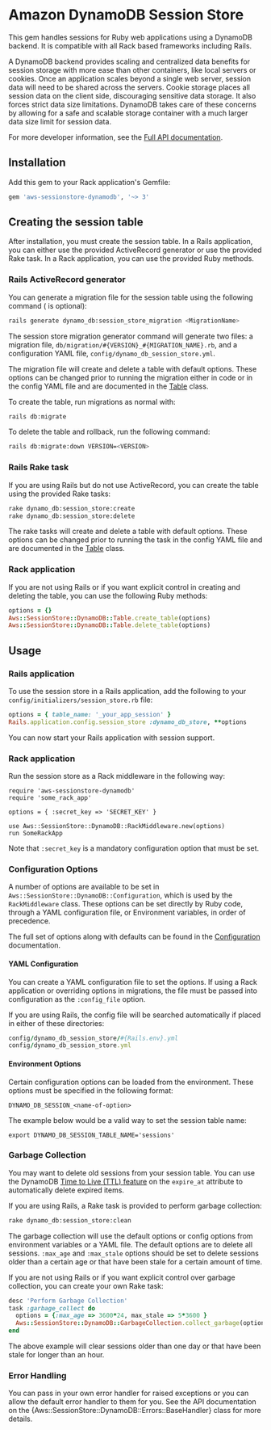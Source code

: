 # Amazon DynamoDB Session Store

This gem handles sessions for Ruby web applications using a DynamoDB backend.
It is compatible with all Rack based frameworks including Rails.

A DynamoDB backend provides scaling and centralized data benefits for session
storage with more ease than other containers, like local servers or cookies.
Once an application scales beyond a single web server, session data will need to
be shared across the servers. Cookie storage places all session data on the
client side, discouraging sensitive data storage. It also forces strict data size
limitations. DynamoDB takes care of these concerns by allowing for a safe and
scalable storage container with a much larger data size limit for session data.

For more developer information, see the [Full API documentation][1].

## Installation

Add this gem to your Rack application's Gemfile:

```ruby
gem 'aws-sessionstore-dynamodb', '~> 3'
```

## Creating the session table

After installation, you must create the session table. In a Rails application,
you can either use the provided ActiveRecord generator or use the provided
Rake task. In a Rack application, you can use the provided Ruby methods.

### Rails ActiveRecord generator

You can generate a migration file for the session table using the following
command (<MigrationName> is optional):

```bash
rails generate dynamo_db:session_store_migration <MigrationName>
```

The session store migration generator command will generate two	files: a
migration file, `db/migration/#{VERSION}_#{MIGRATION_NAME}.rb`, and a
configuration YAML file, `config/dynamo_db_session_store.yml`.

The migration file will create and delete a table with default options. These
options can be changed prior to running the migration either in code or in the
config YAML file and are documented in the [Table][2] class.

To create the table, run migrations as normal with:

```bash
rails db:migrate
```

To delete the table and rollback, run the following command:

```bash
rails db:migrate:down VERSION=<VERSION>
```

### Rails Rake task

If you are using Rails but do not use ActiveRecord, you can create the table
using the provided Rake tasks:

```bash
rake dynamo_db:session_store:create
rake dynamo_db:session_store:delete
```

The rake tasks will create and delete a table with default options. These
options can be changed prior to running the task in the config YAML file and are
documented in the [Table][2] class.

### Rack application

If you are not using Rails or if you want explicit control in creating and
deleting the table, you can use the following Ruby methods:

```ruby
options = {}
Aws::SessionStore::DynamoDB::Table.create_table(options)
Aws::SessionStore::DynamoDB::Table.delete_table(options)
```

## Usage

### Rails application

To use the session store in a Rails application, add the following to your
`config/initializers/session_store.rb` file:

```ruby
options = { table_name: '_your_app_session' }
Rails.application.config.session_store :dynamo_db_store, **options
```

You can now start your Rails application with session support.

### Rack application

Run the session store as a Rack middleware in the following way:

    require 'aws-sessionstore-dynamodb'
    require 'some_rack_app'

    options = { :secret_key => 'SECRET_KEY' }

    use Aws::SessionStore::DynamoDB::RackMiddleware.new(options)
    run SomeRackApp

Note that `:secret_key` is a mandatory configuration option that must be set.

### Configuration Options

A number of options are available to be set in
`Aws::SessionStore::DynamoDB::Configuration`, which is used by the
`RackMiddleware` class. These options can be set directly by Ruby code, through
a YAML configuration file, or Environment variables, in order of precedence.

The full set of options along with defaults can be found in the
[Configuration][3] documentation.

#### YAML Configuration

You can create a YAML configuration file to set the options. If using a Rack
application or overriding options in migrations, the file must be passed into
configuration as the `:config_file` option.

If you are using Rails, the config file will be searched automatically if placed
in either of these directories:

```ruby
config/dynamo_db_session_store/#{Rails.env}.yml
config/dynamo_db_session_store.yml
```

#### Environment Options

Certain configuration options can be loaded from the environment. These
options must be specified in the following format:

    DYNAMO_DB_SESSION_<name-of-option>

The example below would be a valid way to set the session table name:

    export DYNAMO_DB_SESSION_TABLE_NAME='sessions'

### Garbage Collection

You may want to delete old sessions from your session table. You can use the
DynamoDB [Time to Live (TTL) feature][4] on the `expire_at` attribute to
automatically delete expired items.

If you are using Rails, a Rake task is provided to perform garbage collection:

```bash
rake dynamo_db:session_store:clean
```

The garbage collection will use the default options or config options from
environment variables or a YAML file. The default options are to delete all
sessions. `:max_age` and `:max_stale` options should be set to delete sessions
older than a certain age or that have been stale for a certain amount of time.

If you are not using Rails or if you want explicit control over garbage
collection, you can create your own Rake task:

```ruby
desc 'Perform Garbage Collection'
task :garbage_collect do
  options = {:max_age => 3600*24, max_stale => 5*3600 }
  Aws::SessionStore::DynamoDB::GarbageCollection.collect_garbage(options)
end
```

The above example will clear sessions older than one day or that have been
stale for longer than an hour.

### Error Handling

You can pass in your own error handler for raised exceptions or you can allow
the default error handler to them for you. See the API documentation
on the {Aws::SessionStore::DynamoDB::Errors::BaseHandler} class for more
details.

[1]: https://docs.aws.amazon.com/sdk-for-ruby/aws-sessionstore-dynamodb/api/

[2]: https://docs.aws.amazon.com/sdk-for-ruby/aws-sessionstore-dynamodb/api/Aws/SessionStore/DynamoDB/Table.html

[3]: https://docs.aws.amazon.com/sdk-for-ruby/aws-sessionstore-dynamodb/api/Aws/SessionStore/DynamoDB/Configuration.html

[4]: https://docs.aws.amazon.com/amazondynamodb/latest/developerguide/TTL.html
